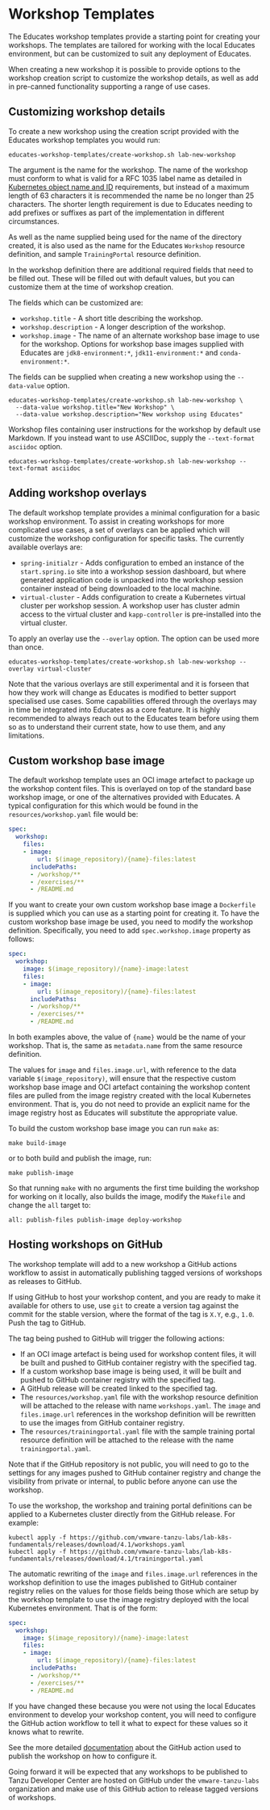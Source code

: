 Workshop Templates
==================

The Educates workshop templates provide a starting point for creating your workshops. The templates are tailored for working with the local Educates environment, but can be customized to suit any deployment of Educates.

When creating a new workshop it is possible to provide options to the workshop creation script to customize the workshop details, as well as add in pre-canned functionality supporting a range of use cases.

Customizing workshop details
----------------------------

To create a new workshop using the creation script provided with the Educates workshop templates you would run:

```
educates-workshop-templates/create-workshop.sh lab-new-workshop
```

The argument is the name for the workshop. The name of the workshop must conform to what is valid for a RFC 1035 label name as detailed in [Kubernetes object name and ID](https://kubernetes.io/docs/concepts/overview/working-with-objects/names/) requirements, but instead of a maximum length of 63 characters it is recommended the name be no longer than 25 characters. The shorter length requirement is due to Educates needing to add prefixes or suffixes as part of the implementation in different circumstances.

As well as the name supplied being used for the name of the directory created, it is also used as the name for the Educates `Workshop` resource definition, and sample `TrainingPortal` resource definition.

In the workshop definition there are additional required fields that need to be filled out. These will be filled out with default values, but you can customize them at the time of workshop creation.

The fields which can be customized are:

* `workshop.title` - A short title describing the workshop.
* `workshop.description` - A longer description of the workshop.
* `workshop.image` - The name of an alternate workshop base image to use for the workshop. Options for workshop base images supplied with Educates are `jdk8-environment:*`, `jdk11-environment:*` and `conda-environment:*`.

The fields can be supplied when creating a new workshop using the `--data-value` option.

```
educates-workshop-templates/create-workshop.sh lab-new-workshop \
  --data-value workshop.title="New Workshop" \
  --data-value workshop.description="New workshop using Educates"
```

Workshop files containing user instructions for the workshop by default use Markdown. If you instead want to use ASCIIDoc, supply the `--text-format asciidoc` option.

```
educates-workshop-templates/create-workshop.sh lab-new-workshop --text-format asciidoc
```

Adding workshop overlays
------------------------

The default workshop template provides a minimal configuration for a basic workshop environment. To assist in creating workshops for more complicated use cases, a set of overlays can be applied which will customize the workshop configuration for specific tasks. The currently available overlays are:

* `spring-initialzr` - Adds configuration to embed an instance of the `start.spring.io` site into a workshop session dashboard, but where generated application code is unpacked into the workshop session container instead of being downloaded to the local machine.
* `virtual-cluster` - Adds configuration to create a Kubernetes virtual cluster per workshop session. A workshop user has cluster admin access to the virtual cluster and ``kapp-controller`` is pre-installed into the virtual cluster.

To apply an overlay use the ``--overlay`` option. The option can be used more than once.

```
educates-workshop-templates/create-workshop.sh lab-new-workshop --overlay virtual-cluster
```

Note that the various overlays are still experimental and it is forseen that how they work will change as Educates is modified to better support specialised use cases. Some capabilities offered through the overlays may in time be integrated into Educates as a core feature. It is highly recommended to always reach out to the Educates team before using them so as to understand their current state, how to use them, and any limitations.

Custom workshop base image
--------------------------

The default workshop template uses an OCI image artefact to package up the workshop content files. This is overlayed on top of the standard base workshop image, or one of the alternatives provided with Educates. A typical configuration for this which would be found in the `resources/workshop.yaml` file would be:

```yaml
spec:
  workshop:
    files:
    - image:
        url: $(image_repository)/{name}-files:latest
      includePaths:
      - /workshop/**
      - /exercises/**
      - /README.md
```

If you want to create your own custom workshop base image a `Dockerfile` is supplied which you can use as a starting point for creating it. To have the custom workshop base image be used, you need to modify the workshop definition. Specifically, you need to add `spec.workshop.image` property as follows:

```yaml
spec:
  workshop:
    image: $(image_repository)/{name}-image:latest
    files:
    - image:
        url: $(image_repository)/{name}-files:latest
      includePaths:
      - /workshop/**
      - /exercises/**
      - /README.md
```

In both examples above, the value of `{name}` would be the name of your workshop. That is, the same as `metadata.name` from the same resource definition.

The values for `image` and `files.image.url`, with reference to the data variable `$(image_repository)`, will ensure that the respective custom workshop base image and OCI artefact containing the workshop content files are pulled from the image registry created with the local Kubernetes environment. That is, you do not need to provide an explicit name for the image registry host as Educates will substitute the appropriate value.

To build the custom workshop base image you can run `make` as:

```
make build-image
```

or to both build and publish the image, run:

```
make publish-image
```

So that running `make` with no arguments the first time building the workshop for working on it locally, also builds the image, modify the `Makefile` and change the `all` target to:

```
all: publish-files publish-image deploy-workshop
```

Hosting workshops on GitHub
---------------------------

The workshop template will add to a new workshop a GitHub actions workflow to assist in automatically publishing tagged versions of workshops as releases to GitHub.

If using GitHub to host your workshop content, and you are ready to make it available for others to use, use `git` to create a version tag against the commit for the stable version, where the format of the tag is `X.Y`, e.g., `1.0`. Push the tag to GitHub.

The tag being pushed to GitHub will trigger the following actions:

* If an OCI image artefact is being used for workshop content files, it will be built and pushed to GitHub container registry with the specified tag.
* If a custom workshop base image is being used, it will be built and pushed to GitHub container registry with the specified tag.
* A GitHub release will be created linked to the specified tag.
* The `resources/workshop.yaml` file with the workshop resource definition will be attached to the release with name ``workshops.yaml``. The `image` and `files.image.url` references in the workshop definition will be rewritten to use the images from GitHub container registry.
* The `resources/trainingportal.yaml` file with the sample training portal resource definition will be attached to the release with the name ``trainingportal.yaml``.

Note that if the GitHub repository is not public, you will need to go to the settings for any images pushed to GitHub container registry and change the visibility from private or internal, to public before anyone can use the workshop.

To use the workshop, the workshop and training portal definitions can be applied to a Kubernetes cluster directly from the GitHub release. For example:

```
kubectl apply -f https://github.com/vmware-tanzu-labs/lab-k8s-fundamentals/releases/download/4.1/workshops.yaml
kubectl apply -f https://github.com/vmware-tanzu-labs/lab-k8s-fundamentals/releases/download/4.1/trainingportal.yaml
```

The automatic rewriting of the `image` and `files.image.url` references in the workshop definition to use the images published to GitHub container registry relies on the values for those fields being those which are setup by the workshop template to use the image registry deployed with the local Kubernetes environment. That is of the form:

```yaml
spec:
  workshop:
    image: $(image_repository)/{name}-image:latest
    files:
    - image:
        url: $(image_repository)/{name}-files:latest
      includePaths:
      - /workshop/**
      - /exercises/**
      - /README.md
```

If you have changed these because you were not using the local Educates environment to develop your workshop content, you will need to configure the GitHub action workflow to tell it what to expect for these values so it knows what to rewrite.

See the more detailed [documentation](https://github.com/vmware-tanzu-labs/educates-github-actions/blob/main/publish-workshop/README.md) about the GitHub action used to publish the workshop on how to configure it.

Going forward it will be expected that any workshops to be published to Tanzu Developer Center are hosted on GitHub under the `vmware-tanzu-labs` organization and make use of this GitHub action to release tagged versions of workshops.
